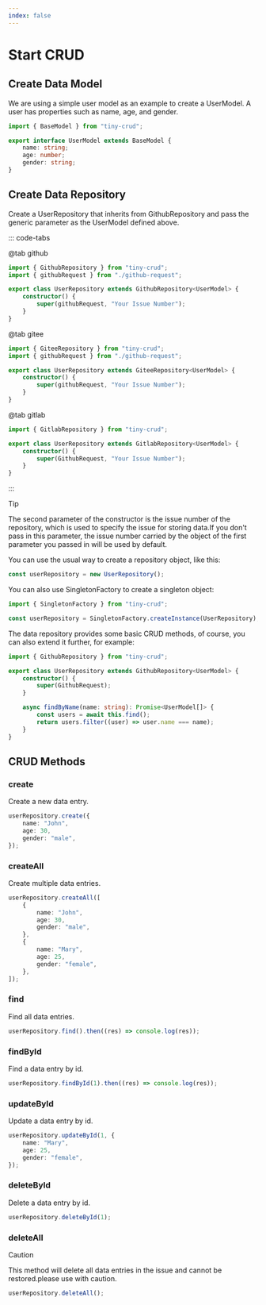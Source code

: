 ```yaml
---
index: false
---
```


# Start CRUD

## Create Data Model

We are using a simple user model as an example to create a UserModel. A user has properties such as name, age, and gender.

```ts
import { BaseModel } from "tiny-crud";

export interface UserModel extends BaseModel {
    name: string;
    age: number;
    gender: string;
}
```

## Create Data Repository

Create a UserRepository that inherits from GithubRepository and pass the generic parameter as the UserModel defined above.

::: code-tabs

@tab github

```ts
import { GithubRepository } from "tiny-crud";
import { githubRequest } from "./github-request";

export class UserRepository extends GithubRepository<UserModel> {
    constructor() {
        super(githubRequest, "Your Issue Number");
    }
}
```

@tab gitee

```ts
import { GiteeRepository } from "tiny-crud";
import { githubRequest } from "./github-request";

export class UserRepository extends GiteeRepository<UserModel> {
    constructor() {
        super(githubRequest, "Your Issue Number");
    }
}
```

@tab gitlab

```ts
import { GitlabRepository } from "tiny-crud";

export class UserRepository extends GitlabRepository<UserModel> {
    constructor() {
        super(GithubRequest, "Your Issue Number");
    }
}
```

:::

> [!tip]
> The second parameter of the constructor is the issue number of the repository, which is used to specify the issue for storing data.If you don't pass in this parameter, the issue number carried by the object of the first parameter you passed in will be used by default.

You can use the usual way to create a repository object, like this:

```ts
const userRepository = new UserRepository();
```

You can also use SingletonFactory to create a singleton object:

```ts
import { SingletonFactory } from "tiny-crud";

const userRepository = SingletonFactory.createInstance(UserRepository);
```

The data repository provides some basic CRUD methods, of course, you can also extend it further, for example:

```ts
import { GithubRepository } from "tiny-crud";

export class UserRepository extends GithubRepository<UserModel> {
    constructor() {
        super(GithubRequest);
    }

    async findByName(name: string): Promise<UserModel[]> {
        const users = await this.find();
        return users.filter((user) => user.name === name);
    }
}
```

## CRUD Methods

### create

Create a new data entry.

```ts
userRepository.create({
    name: "John",
    age: 30,
    gender: "male",
});
```

### createAll

Create multiple data entries.

```ts
userRepository.createAll([
    {
        name: "John",
        age: 30,
        gender: "male",
    },
    {
        name: "Mary",
        age: 25,
        gender: "female",
    },
]);
```

### find

Find all data entries.

```ts
userRepository.find().then((res) => console.log(res));
```

### findById

Find a data entry by id.

```ts
userRepository.findById(1).then((res) => console.log(res));
```

### updateById

Update a data entry by id.

```ts
userRepository.updateById(1, {
    name: "Mary",
    age: 25,
    gender: "female",
});
```

### deleteById

Delete a data entry by id.

```ts
userRepository.deleteById(1);
```

### deleteAll

> [!caution]
> This method will delete all data entries in the issue and cannot be restored.please use with caution.

```ts
userRepository.deleteAll();
```
